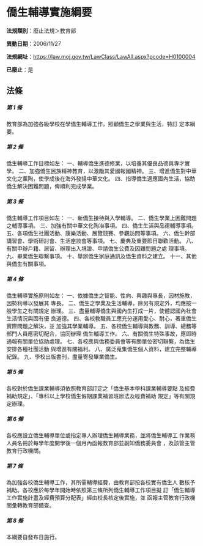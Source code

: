 # 僑生輔導實施綱要

**法規類別**：廢止法規＞教育部

**異動日期**：2006/11/27  

**法規網址**：https://law.moj.gov.tw/LawClass/LawAll.aspx?pcode=H0100004

**已廢止**：是



## 法條
##### 第 1 條
教育部為加強各級學校在學僑生輔導工作，照顧僑生之學業與生活，特訂
定本綱要。

##### 第 2 條
僑生輔導工作目標如左：
一、輔導僑生進德修業，以培養其優良品德與專才實學。
二、加強僑生民族精神教育，以激勵其愛國報國精神。
三、增進僑生對中華文化之薰陶，使學成後在海外發揚中華文化。
四、指導僑生適應國內生活，協助僑生解決困難問題，俾順利完成學業。


##### 第 3 條
僑生輔導工作項目如左：
一、新僑生接待與入學輔導。
二、僑生學業上困難問題之輔導事項。
三、加強有關中華文化陶冶事項。
四、僑生生活與品德輔導事項。
五、各項僑生社團活動、康樂活動、展覽競賽、參觀訪問等事項。
六、僑生幹部講習會、學術研討會、生活座談會等事項。
七、慶典及重要節日聯歡活動。
八、有關申辦戶籍、居留、辦理出入境證、申請僑生公費及因難問題之處
    理事項。
九、畢業僑生聯繫事項。
十、舉辦僑生家庭通訊及僑生資料之建立。
十一、其他與僑生有關事項。

##### 第 4 條
僑生輔導實施原則如左：
一、依據僑生之智能、性向、興趣與專長，因材施教，因勢利導以發展其
    專長。
二、僑生之學業及生活輔導，除另有規定外，均應按一般學生之有關規定
    辦理。
三、盡量輔導僑生與國內生打成一片，使體認國內社會生活情況與固有優
    良道德。
四、各校教職員工應充分運用愛心、耐心，著重僑生實際問題之解決，並
    加強其學業輔導。
五、各校僑生輔導與教務、訓導、總務等部門人員應密切配合，協同辦理
    僑生輔導工作。
六、有關僑生特殊事故，應即時通報有關單位協助處理。
七、各校應與僑務委員會等有關單位密切聯繫，為僑生安排各種社團活動
    與增進有關福利。
八、廣泛蒐集僑生個人資料，建立完整輔導紀錄。
九、學校出版書刊，盡量寄發畢業僑生。


##### 第 5 條
各校對於僑生課業輔導須依照教育部訂定之「僑生基本學科課業輔導要點
及經費補助規定」、「專科以上學校僑生假期課業補習班辦法及經費補助
規定」等有關規定辦理。

##### 第 6 條
各校應設立僑生輔導單位或指定專人辦理僑生輔導業務，並將僑生輔導工
作業務人員名冊於每學年度開學後一個月內函報教育部並副知僑務委員會
，及該管主管教育行政機關。

##### 第 7 條
為加強各校僑生輔導工作，其所需輔導經費，由教育部按各校實有僑生人
數核予補助。各校應於每學年開始時依照第三條所列僑生輔導工作項目擬
訂「僑生輔導工作實施計畫及經費預算分配表」經由校長核定後實施，並
函報主管教育行政機關彙轉教育部備查。

##### 第 8 條
本綱要自發布日施行。


